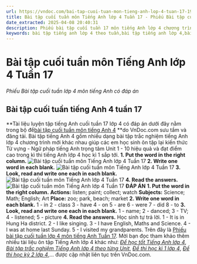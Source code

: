```yaml
---
url: https://vndoc.com/bai-tap-cuoi-tuan-mon-tieng-anh-lop-4-tuan-17-190689
title: Bài tập cuối tuần môn Tiếng Anh lớp 4 Tuần 17 - Phiếu Bài tập cuối tuần lớp 4 môn tiếng Anh có đáp án - VnDoc.com
date_extracted: 2025-04-08 20:40:31
description: Phiếu bài tập cuối tuần 17 môn tiếng Anh lớp 4 chương trình mới có đáp án gồm nhiều dạng bài tập tiếng Anh lớp 4 khác nhau giúp các em học sinh lớp 4 cải thiện kỹ năng làm bài thi hiệu quả.
keywords: bài tập tiếng anh lớp 4 theo tuần,bài tập tiếng anh lớp 4,bài tập tiếng anh lớp 4 theo unit,bài tập cuối tuần lớp 4,bài tập cuối tuần lớp 4 tuần 17,bài tập cuối tuần lớp 4 tuần 17 môn tiếng anh,bài tập cuối tuần tiếng anh lớp 4,phiếu bài tập cuối tuần lớp 4,phiếu bài tập cuối tuần lớp 4 tuần 17,Đề luyện cuối tuần môn Tiếng Anh lớp 4,bài tập cuối tuần tiếng anh lớp 4 tuần 17
---
```


# Bài tập cuối tuần môn Tiếng Anh lớp 4 Tuần 17
 _Phiếu Bài tập cuối tuần lớp 4 môn tiếng Anh có đáp án_
## Bài tập cuối tuần tiếng Anh 4 tuần 17
**Tài liệu luyện tập tiếng Anh cuối tuần 17 lớp 4 có đáp án dưới đây nằm trong bộ đề[bài tập cuối tuần môn tiếng Anh 4](<https://vndoc.com/bai-tap-cuoi-tuan-tieng-anh-lop4>) **do VnDoc.com sưu tầm và đăng tải. Bài tập tiếng Anh 4 gồm nhiều dạng bài tập trắc nghiệm tiếng Anh lớp 4 chương trình mới khác nhau giúp các em học sinh ôn tập lại kiến thức Từ vựng - Ngữ pháp tiếng Anh trọng tâm Unit 1 - 10 hiệu quả và đạt điểm cao trong kì thi tiếng Anh lớp 4 học kì 1 sắp tới.
**1\. Put the word in the right column.**
![Bài tập cuối tuần môn Tiếng Anh lớp 4 Tuần 17](https://i.vdoc.vn/data/image/2019/12/23/bai-tap-cuoi-tuan-mon-tieng-anh-lop-4-tuan-17-1.png)
**2\. Write one word in each blank.**
![Bài tập cuối tuần môn Tiếng Anh lớp 4 Tuần 17](https://i.vdoc.vn/data/image/2019/12/23/bai-tap-cuoi-tuan-mon-tieng-anh-lop-4-tuan-17-2.png)
**3\. Look, read and write one each in each blank.**
![Bài tập cuối tuần môn Tiếng Anh lớp 4 Tuần 17](https://i.vdoc.vn/data/image/2019/12/23/bai-tap-cuoi-tuan-mon-tieng-anh-lop-4-tuan-17-3.png)
**4\. Read the answers.**
![Bài tập cuối tuần môn Tiếng Anh lớp 4 Tuần 17](https://i.vdoc.vn/data/image/2019/12/23/bai-tap-cuoi-tuan-mon-tieng-anh-lop-4-tuan-17-4.png)
**ĐÁP ÁN**
**1\. Put the word in the right column.**
**Actions:** listen; paint; collect; watch
**Subjects:** Science; Math; English; Art
**Place:** zoo; park, beach; market
**2\. Write one word in each blank.**
1 - in
2 - class
3 - have
4 - on
5 - are
6 - were
7 - did
8 - to
**3\. Look, read and write one each in each blank.**
1 - name; 2 - danced; 3 - TV; 4 - listened; 5 - picture
**4\. Read the answers.**
Học sinh tự trả lời.
1 - It is in Hung Ha district.
2 - I like singing.
3 - I have English, Maths and Science.
4 - I was at home last Sunday.
5 - I visited my grandparents.
Trên đây là [Phiếu bài tập cuối tuần lớp 4 môn tiếng Anh Tuần 17](<https://vndoc.com/bai-tap-cuoi-tuan-mon-tieng-anh-lop-4-tuan-17-190689>). Mời bạn đọc tham khảo thêm nhiều tài liệu ôn tập Tiếng Anh lớp 4 khác như: [_Để học tốt Tiếng Anh lớp 4_](<https://vndoc.com/tieng-anh-lop4>), [_Bài tập trắc nghiệm Tiếng Anh lớp 4 theo từng Unit_](<https://vndoc.com/test-tieng-anh-lop4>), [_Đề thi học kì 1 lớp 4_](<https://vndoc.com/de-thi-hoc-ki-1-lop4>), [_Đề thi học kỳ 2 lớp 4_](<https://vndoc.com/de-thi-hoc-ki-2-lop4>),... được cập nhật liên tục trên VnDoc.com.
